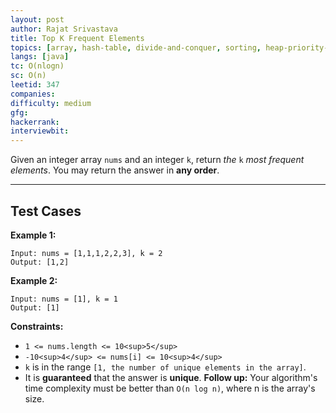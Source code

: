 ```yaml
---
layout: post
author: Rajat Srivastava
title: Top K Frequent Elements
topics: [array, hash-table, divide-and-conquer, sorting, heap-priority-queue, bucket-sort, counting, quickselect]
langs: [java]
tc: O(nlogn)
sc: O(n)
leetid: 347
companies: 
difficulty: medium
gfg: 
hackerrank: 
interviewbit: 
---
```

Given an integer array `nums` and an integer `k`, return *the* `k` *most frequent elements*. You may return the answer in **any order**.

---
## Test Cases
**Example 1:**
```
Input: nums = [1,1,1,2,2,3], k = 2
Output: [1,2]
```

**Example 2:**
```
Input: nums = [1], k = 1
Output: [1]
```

**Constraints:**
	
* `1 <= nums.length <= 10<sup>5</sup>`
* `-10<sup>4</sup> <= nums[i] <= 10<sup>4</sup>`
* `k` is in the range `[1, the number of unique elements in the array]`.
* It is **guaranteed** that the answer is **unique**.
**Follow up:** Your algorithm's time complexity must be better than `O(n log n)`, where n is the array's size.